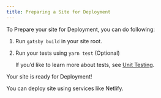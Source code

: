 ```yaml
---
title: Preparing a Site for Deployment
---
```


To Prepare your site for Deployment, you can do following:

1. Run `gatsby build` in your site root.

2. Run your tests using `yarn test` (Optional)

   If you’d like to learn more about tests, see [Unit Testing](/docs/unit-testing).

Your site is ready for Deployment!

You can deploy site using services like Netlify.
